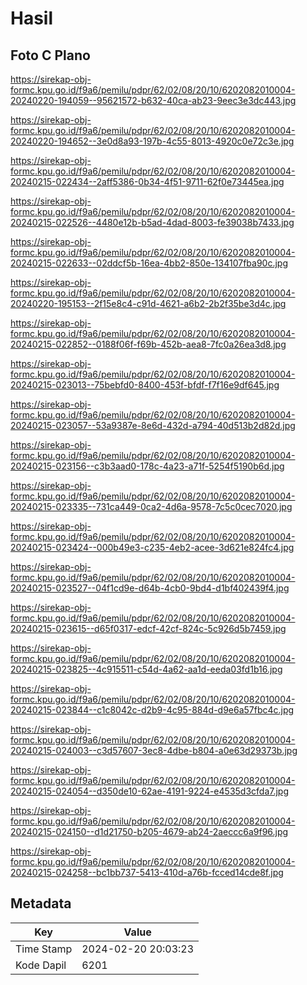 # Hasil

## Foto C Plano

https://sirekap-obj-formc.kpu.go.id/f9a6/pemilu/pdpr/62/02/08/20/10/6202082010004-20240220-194059--95621572-b632-40ca-ab23-9eec3e3dc443.jpg

https://sirekap-obj-formc.kpu.go.id/f9a6/pemilu/pdpr/62/02/08/20/10/6202082010004-20240220-194652--3e0d8a93-197b-4c55-8013-4920c0e72c3e.jpg

https://sirekap-obj-formc.kpu.go.id/f9a6/pemilu/pdpr/62/02/08/20/10/6202082010004-20240215-022434--2aff5386-0b34-4f51-9711-62f0e73445ea.jpg

https://sirekap-obj-formc.kpu.go.id/f9a6/pemilu/pdpr/62/02/08/20/10/6202082010004-20240215-022526--4480e12b-b5ad-4dad-8003-fe39038b7433.jpg

https://sirekap-obj-formc.kpu.go.id/f9a6/pemilu/pdpr/62/02/08/20/10/6202082010004-20240215-022633--02ddcf5b-16ea-4bb2-850e-134107fba90c.jpg

https://sirekap-obj-formc.kpu.go.id/f9a6/pemilu/pdpr/62/02/08/20/10/6202082010004-20240220-195153--2f15e8c4-c91d-4621-a6b2-2b2f35be3d4c.jpg

https://sirekap-obj-formc.kpu.go.id/f9a6/pemilu/pdpr/62/02/08/20/10/6202082010004-20240215-022852--0188f06f-f69b-452b-aea8-7fc0a26ea3d8.jpg

https://sirekap-obj-formc.kpu.go.id/f9a6/pemilu/pdpr/62/02/08/20/10/6202082010004-20240215-023013--75bebfd0-8400-453f-bfdf-f7f16e9df645.jpg

https://sirekap-obj-formc.kpu.go.id/f9a6/pemilu/pdpr/62/02/08/20/10/6202082010004-20240215-023057--53a9387e-8e6d-432d-a794-40d513b2d82d.jpg

https://sirekap-obj-formc.kpu.go.id/f9a6/pemilu/pdpr/62/02/08/20/10/6202082010004-20240215-023156--c3b3aad0-178c-4a23-a71f-5254f5190b6d.jpg

https://sirekap-obj-formc.kpu.go.id/f9a6/pemilu/pdpr/62/02/08/20/10/6202082010004-20240215-023335--731ca449-0ca2-4d6a-9578-7c5c0cec7020.jpg

https://sirekap-obj-formc.kpu.go.id/f9a6/pemilu/pdpr/62/02/08/20/10/6202082010004-20240215-023424--000b49e3-c235-4eb2-acee-3d621e824fc4.jpg

https://sirekap-obj-formc.kpu.go.id/f9a6/pemilu/pdpr/62/02/08/20/10/6202082010004-20240215-023527--04f1cd9e-d64b-4cb0-9bd4-d1bf402439f4.jpg

https://sirekap-obj-formc.kpu.go.id/f9a6/pemilu/pdpr/62/02/08/20/10/6202082010004-20240215-023615--d65f0317-edcf-42cf-824c-5c926d5b7459.jpg

https://sirekap-obj-formc.kpu.go.id/f9a6/pemilu/pdpr/62/02/08/20/10/6202082010004-20240215-023825--4c915511-c54d-4a62-aa1d-eeda03fd1b16.jpg

https://sirekap-obj-formc.kpu.go.id/f9a6/pemilu/pdpr/62/02/08/20/10/6202082010004-20240215-023844--c1c8042c-d2b9-4c95-884d-d9e6a57fbc4c.jpg

https://sirekap-obj-formc.kpu.go.id/f9a6/pemilu/pdpr/62/02/08/20/10/6202082010004-20240215-024003--c3d57607-3ec8-4dbe-b804-a0e63d29373b.jpg

https://sirekap-obj-formc.kpu.go.id/f9a6/pemilu/pdpr/62/02/08/20/10/6202082010004-20240215-024054--d350de10-62ae-4191-9224-e4535d3cfda7.jpg

https://sirekap-obj-formc.kpu.go.id/f9a6/pemilu/pdpr/62/02/08/20/10/6202082010004-20240215-024150--d1d21750-b205-4679-ab24-2aeccc6a9f96.jpg

https://sirekap-obj-formc.kpu.go.id/f9a6/pemilu/pdpr/62/02/08/20/10/6202082010004-20240215-024258--bc1bb737-5413-410d-a76b-fcced14cde8f.jpg


## Metadata

| Key        | Value               |
| ---------- | ------------------- |
| Time Stamp | 2024-02-20 20:03:23 |
| Kode Dapil | 6201                |




